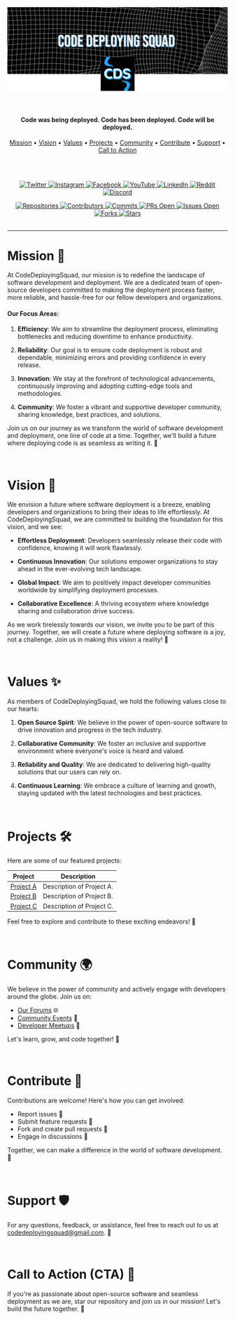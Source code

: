 <div align="center">
  <img src="https://github.com/CodeDeployingSquad/.github/blob/44b24e097718cfd3af001436740afecc743e6742/profile/cds_readme_banner.png" alt="Banner Image">
</div>
<br>
<br>
 
<h4 align="center">Code was being deployed. Code has been deployed. Code will be deployed.</h4>

      
<p align="center">
  <a href="#Mission">Mission</a> •
  <a href="#Vision">Vision</a> •
  <a href="#Values">Values</a> •
  <a href="#Projects">Projects</a> •
  <a href="#Community">Community</a> •
  <a href="#Contribute">Contribute</a> •
  <a href="#Support">Support</a> •
  <a href="#CTA">Call to Action</a>
</p>

<br>
<br>

<p align="center">
    <a href="https://twitter.com/bettercallcds/">
    <img src="https://img.shields.io/badge/Twitter-1DA1F2?style=for-the-badge&logo=twitter&logoColor=white"
         alt="Twitter">
    </a>
    <a href="https://www.instagram.com/bettercallcds/">
    <img src="https://img.shields.io/badge/Instagram-E4405F?style=for-the-badge&logo=instagram&logoColor=white"
         alt="Instagram">
    </a>
    <a href="https://www.facebook.com/Code-Deploying-Squad-107869161535073/">
    <img src="https://img.shields.io/badge/Facebook-1877F2?style=for-the-badge&logo=facebook&logoColor=white"
         alt="Facebook">
    </a>
    <a href="https://www.youtube.com/channel/UCgfABFAZox1a26_iyyUuYeg">
    <img src="https://img.shields.io/badge/YouTube-FF0000?style=for-the-badge&logo=youtube&logoColor=white"
         alt="YouTube">
    </a>
    <a href="https://www.linkedin.com/in/code-deploying-squad-946a6621a/">
    <img src="https://img.shields.io/badge/LinkedIn-0077B5?style=for-the-badge&logo=linkedin&logoColor=white"
         alt="LinkedIn">
    </a>
    <a href="https://www.reddit.com/r/CodeDeployingSquad/">
    <img src="https://img.shields.io/badge/Reddit-FF4500?style=for-the-badge&logo=reddit&logoColor=white"
         alt="Reddit">
    </a>
    <a href="https://discord.gg/8SFAywV4M8">
    <img src="https://img.shields.io/badge/Discord-7289DA?style=for-the-badge&logo=discord&logoColor=white"
         alt="Discord">
    </a>
</p>

<div align="center">
  <a href="https://github.com/CodeDeployingSquad?tab=repositories">
    <img src="https://img.shields.io/badge/Repositories-9-brightgreen.svg" alt="Repositories">
  </a>
  <a href="https://github.com/CodeDeployingSquad/graphs/contributors">
    <img src="https://img.shields.io/badge/Contributors-15-blue.svg" alt="Contributors">
  </a>
  <a href="https://github.com/CodeDeployingSquad/graphs/commit-activity">
    <img src="https://img.shields.io/badge/Commits-3200-orange.svg" alt="Commits">
  </a>
  <a href="https://github.com/CodeDeployingSquad/pulls">
    <img src="https://img.shields.io/badge/PRs%20Open-25-brightgreen.svg" alt="PRs Open">
  </a>
  <a href="https://github.com/CodeDeployingSquad/issues">
    <img src="https://img.shields.io/badge/Issues%20Open-50-red.svg" alt="Issues Open">
  </a>
  <a href="https://github.com/CodeDeployingSquad/network/members">
    <img src="https://img.shields.io/badge/Forks-30-lightgrey.svg" alt="Forks">
  </a>
  <a href="https://github.com/CodeDeployingSquad/stargazers">
    <img src="https://img.shields.io/badge/Stars-1500-yellow.svg" alt="Stars">
  </a>
</div>





<br>

---

# Mission 🎯 <a name="Mission"></a>

At CodeDeployingSquad, our mission is to redefine the landscape of software development and deployment. We are a dedicated team of open-source developers committed to making the deployment process faster, more reliable, and hassle-free for our fellow developers and organizations.

#### Our Focus Areas:

1. **Efficiency**: We aim to streamline the deployment process, eliminating bottlenecks and reducing downtime to enhance productivity.

2. **Reliability**: Our goal is to ensure code deployment is robust and dependable, minimizing errors and providing confidence in every release.

3. **Innovation**: We stay at the forefront of technological advancements, continuously improving and adopting cutting-edge tools and methodologies.

4. **Community**: We foster a vibrant and supportive developer community, sharing knowledge, best practices, and solutions.

Join us on our journey as we transform the world of software development and deployment, one line of code at a time. Together, we'll build a future where deploying code is as seamless as writing it. 🚀

<br>

# Vision 🔮 <a name="Vision"></a>

We envision a future where software deployment is a breeze, enabling developers and organizations to bring their ideas to life effortlessly. At CodeDeployingSquad, we are committed to building the foundation for this vision, and we see:

- **Effortless Deployment**: Developers seamlessly release their code with confidence, knowing it will work flawlessly.

- **Continuous Innovation**: Our solutions empower organizations to stay ahead in the ever-evolving tech landscape.

- **Global Impact**: We aim to positively impact developer communities worldwide by simplifying deployment processes.

- **Collaborative Excellence**: A thriving ecosystem where knowledge sharing and collaboration drive success.

As we work tirelessly towards our vision, we invite you to be part of this journey. Together, we will create a future where deploying software is a joy, not a challenge. Join us in making this vision a reality! 🌟

<br>

# Values ✨ <a name="Values"></a>

As members of CodeDeployingSquad, we hold the following values close to our hearts:

1. **Open Source Spirit**: We believe in the power of open-source software to drive innovation and progress in the tech industry.

2. **Collaborative Community**: We foster an inclusive and supportive environment where everyone's voice is heard and valued.

3. **Reliability and Quality**: We are dedicated to delivering high-quality solutions that our users can rely on.

4. **Continuous Learning**: We embrace a culture of learning and growth, staying updated with the latest technologies and best practices.

<br>

# Projects 🛠️ <a name="Projects"></a>

Here are some of our featured projects:

| Project         | Description            |
| --------------- | ---------------------- |
| [Project A](link-to-project-a) | Description of Project A. |
| [Project B](link-to-project-b) | Description of Project B. |
| [Project C](link-to-project-c) | Description of Project C. |

Feel free to explore and contribute to these exciting endeavors! 🌟

<br>

# Community 🌍 <a name="Community"></a>

We believe in the power of community and actively engage with developers around the globe. Join us on:

- [Our Forums](link-to-forums) 🌐
- [Community Events](link-to-events) 🎉
- [Developer Meetups](link-to-meetups) 🤝

Let's learn, grow, and code together! 🚀

<br>

# Contribute 🤝 <a name="Contribute"></a>

Contributions are welcome! Here's how you can get involved:

- Report issues 🐛
- Submit feature requests 🚀
- Fork and create pull requests 🌿
- Engage in discussions 💬

Together, we can make a difference in the world of software development. 🌟

<br>

# Support 🛡️ <a name="Support"></a>

For any questions, feedback, or assistance, feel free to reach out to us at [codedeployingsquad@gmail.com](mailto:codedeployingsquad@gmail.com). 📧

<br>

# Call to Action (CTA) 📣 <a name="CTA"></a>

If you're as passionate about open-source software and seamless deployment as we are, star our repository and join us in our mission! Let's build the future together. 🌟
